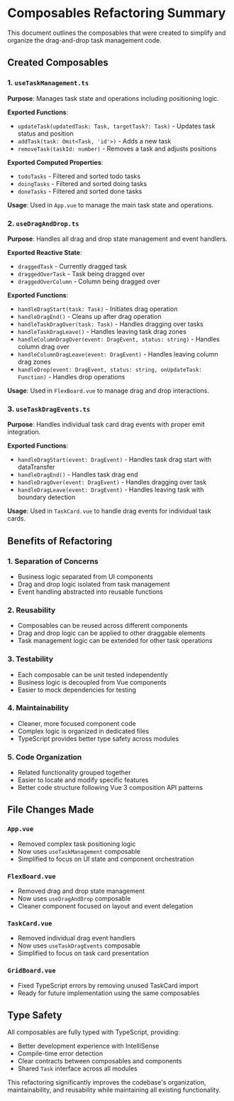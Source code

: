# Composables Refactoring Summary

This document outlines the composables that were created to simplify and organize the drag-and-drop task management code.

## Created Composables

### 1. `useTaskManagement.ts`
**Purpose**: Manages task state and operations including positioning logic.

**Exported Functions**:
- `updateTask(updatedTask: Task, targetTask?: Task)` - Updates task status and position
- `addTask(task: Omit<Task, 'id'>)` - Adds a new task
- `removeTask(taskId: number)` - Removes a task and adjusts positions

**Exported Computed Properties**:
- `todoTasks` - Filtered and sorted todo tasks
- `doingTasks` - Filtered and sorted doing tasks  
- `doneTasks` - Filtered and sorted done tasks

**Usage**: Used in `App.vue` to manage the main task state and operations.

### 2. `useDragAndDrop.ts`
**Purpose**: Handles all drag and drop state management and event handlers.

**Exported Reactive State**:
- `draggedTask` - Currently dragged task
- `draggedOverTask` - Task being dragged over
- `draggedOverColumn` - Column being dragged over

**Exported Functions**:
- `handleDragStart(task: Task)` - Initiates drag operation
- `handleDragEnd()` - Cleans up after drag operation
- `handleTaskDragOver(task: Task)` - Handles dragging over tasks
- `handleTaskDragLeave()` - Handles leaving task drag zones
- `handleColumnDragOver(event: DragEvent, status: string)` - Handles column drag over
- `handleColumnDragLeave(event: DragEvent)` - Handles leaving column drag zones
- `handleDrop(event: DragEvent, status: string, onUpdateTask: Function)` - Handles drop operations

**Usage**: Used in `FlexBoard.vue` to manage drag and drop interactions.

### 3. `useTaskDragEvents.ts`
**Purpose**: Handles individual task card drag events with proper emit integration.

**Exported Functions**:
- `handleDragStart(event: DragEvent)` - Handles task drag start with dataTransfer
- `handleDragEnd()` - Handles task drag end
- `handleDragOver(event: DragEvent)` - Handles dragging over task
- `handleDragLeave(event: DragEvent)` - Handles leaving task with boundary detection

**Usage**: Used in `TaskCard.vue` to handle drag events for individual task cards.

## Benefits of Refactoring

### 1. **Separation of Concerns**
- Business logic separated from UI components
- Drag and drop logic isolated from task management
- Event handling abstracted into reusable functions

### 2. **Reusability**
- Composables can be reused across different components
- Drag and drop logic can be applied to other draggable elements
- Task management logic can be extended for other task operations

### 3. **Testability**
- Each composable can be unit tested independently
- Business logic is decoupled from Vue components
- Easier to mock dependencies for testing

### 4. **Maintainability**
- Cleaner, more focused component code
- Complex logic is organized in dedicated files
- TypeScript provides better type safety across modules

### 5. **Code Organization**
- Related functionality grouped together
- Easier to locate and modify specific features
- Better code structure following Vue 3 composition API patterns

## File Changes Made

### `App.vue`
- Removed complex task positioning logic
- Now uses `useTaskManagement` composable
- Simplified to focus on UI state and component orchestration

### `FlexBoard.vue`  
- Removed drag and drop state management
- Now uses `useDragAndDrop` composable
- Cleaner component focused on layout and event delegation

### `TaskCard.vue`
- Removed individual drag event handlers
- Now uses `useTaskDragEvents` composable
- Simplified to focus on task card presentation

### `GridBoard.vue`
- Fixed TypeScript errors by removing unused TaskCard import
- Ready for future implementation using the same composables

## Type Safety

All composables are fully typed with TypeScript, providing:
- Better development experience with IntelliSense
- Compile-time error detection
- Clear contracts between composables and components
- Shared `Task` interface across all modules

This refactoring significantly improves the codebase's organization, maintainability, and reusability while maintaining all existing functionality.
